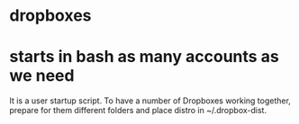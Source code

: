 # dropboxes
starts in bash as many accounts as we need
==========================================

It is a user startup script.
To have a number of Dropboxes working together, prepare for them  different folders and place distro in ~/.dropbox-dist.
